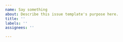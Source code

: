 ```yaml
---
name: Say something
about: Describe this issue template's purpose here.
title: ''
labels: ''
assignees: ''

---
```



